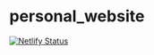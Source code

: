 # personal_website

[![Netlify Status](https://api.netlify.com/api/v1/badges/d925e679-3ddf-466b-87ca-39807602aeba/deploy-status)](https://app.netlify.com/sites/kristyrobledo/deploys)

